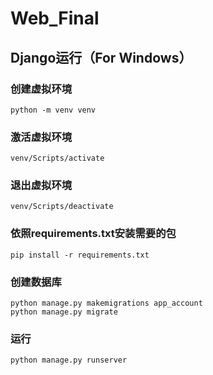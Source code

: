 # Web_Final
## Django运行（For Windows）
### 创建虚拟环境
~~~
python -m venv venv
~~~
### 激活虚拟环境
~~~
venv/Scripts/activate
~~~
### 退出虚拟环境
~~~
venv/Scripts/deactivate
~~~
### 依照requirements.txt安装需要的包
~~~
pip install -r requirements.txt
~~~
### 创建数据库
~~~
python manage.py makemigrations app_account
python manage.py migrate
~~~
### 运行
~~~
python manage.py runserver
~~~
